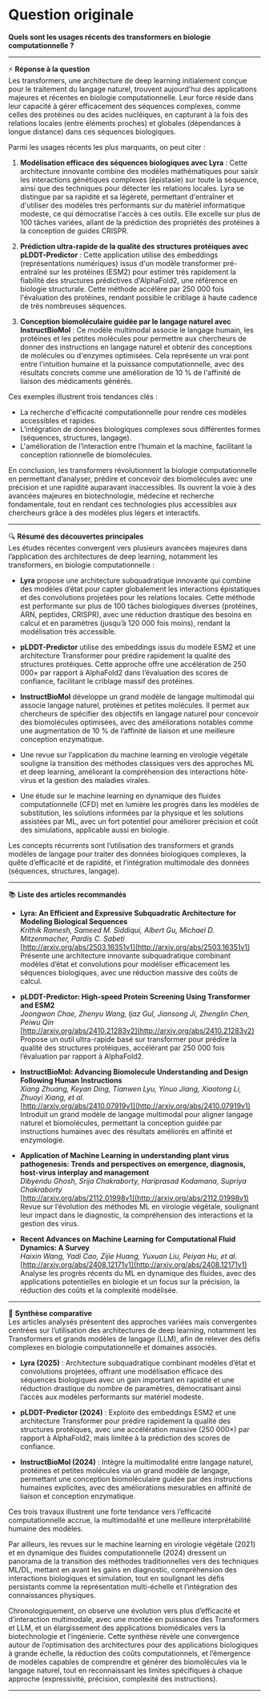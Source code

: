 # Question originale  
**Quels sont les usages récents des transformers en biologie computationnelle ?**

---

⚡ **Réponse à la question**  
Les transformers, une architecture de deep learning initialement conçue pour le traitement du langage naturel, trouvent aujourd'hui des applications majeures et récentes en biologie computationnelle. Leur force réside dans leur capacité à gérer efficacement des séquences complexes, comme celles des protéines ou des acides nucléiques, en capturant à la fois des relations locales (entre éléments proches) et globales (dépendances à longue distance) dans ces séquences biologiques.

Parmi les usages récents les plus marquants, on peut citer :

1. **Modélisation efficace des séquences biologiques avec Lyra** : Cette architecture innovante combine des modèles mathématiques pour saisir les interactions génétiques complexes (épistasie) sur toute la séquence, ainsi que des techniques pour détecter les relations locales. Lyra se distingue par sa rapidité et sa légèreté, permettant d'entraîner et d'utiliser des modèles très performants sur du matériel informatique modeste, ce qui démocratise l'accès à ces outils. Elle excelle sur plus de 100 tâches variées, allant de la prédiction des propriétés des protéines à la conception de guides CRISPR.

2. **Prédiction ultra-rapide de la qualité des structures protéiques avec pLDDT-Predictor** : Cette application utilise des embeddings (représentations numériques) issus d'un modèle transformer pré-entraîné sur les protéines (ESM2) pour estimer très rapidement la fiabilité des structures prédictives d'AlphaFold2, une référence en biologie structurale. Cette méthode accélère par 250 000 fois l'évaluation des protéines, rendant possible le criblage à haute cadence de très nombreuses séquences.

3. **Conception biomoléculaire guidée par le langage naturel avec InstructBioMol** : Ce modèle multimodal associe le langage humain, les protéines et les petites molécules pour permettre aux chercheurs de donner des instructions en langage naturel et obtenir des conceptions de molécules ou d'enzymes optimisées. Cela représente un vrai pont entre l'intuition humaine et la puissance computationnelle, avec des résultats concrets comme une amélioration de 10 % de l'affinité de liaison des médicaments générés.

Ces exemples illustrent trois tendances clés :  
- La recherche d'efficacité computationnelle pour rendre ces modèles accessibles et rapides.  
- L’intégration de données biologiques complexes sous différentes formes (séquences, structures, langage).  
- L'amélioration de l’interaction entre l’humain et la machine, facilitant la conception rationnelle de biomolécules.

En conclusion, les transformers révolutionnent la biologie computationnelle en permettant d’analyser, prédire et concevoir des biomolécules avec une précision et une rapidité auparavant inaccessibles. Ils ouvrent la voie à des avancées majeures en biotechnologie, médecine et recherche fondamentale, tout en rendant ces technologies plus accessibles aux chercheurs grâce à des modèles plus légers et interactifs.

---

🔍 **Résumé des découvertes principales**  
Les études récentes convergent vers plusieurs avancées majeures dans l’application des architectures de deep learning, notamment les transformers, en biologie computationnelle :

- **Lyra** propose une architecture subquadratique innovante qui combine des modèles d’état pour capter globalement les interactions épistatiques et des convolutions projetées pour les relations locales. Cette méthode est performante sur plus de 100 tâches biologiques diverses (protéines, ARN, peptides, CRISPR), avec une réduction drastique des besoins en calcul et en paramètres (jusqu’à 120 000 fois moins), rendant la modélisation très accessible.

- **pLDDT-Predictor** utilise des embeddings issus du modèle ESM2 et une architecture Transformer pour prédire rapidement la qualité des structures protéiques. Cette approche offre une accélération de 250 000× par rapport à AlphaFold2 dans l’évaluation des scores de confiance, facilitant le criblage massif des protéines.

- **InstructBioMol** développe un grand modèle de langage multimodal qui associe langage naturel, protéines et petites molécules. Il permet aux chercheurs de spécifier des objectifs en langage naturel pour concevoir des biomolécules optimisées, avec des améliorations notables comme une augmentation de 10 % de l’affinité de liaison et une meilleure conception enzymatique.

- Une revue sur l’application du machine learning en virologie végétale souligne la transition des méthodes classiques vers des approches ML et deep learning, améliorant la compréhension des interactions hôte-virus et la gestion des maladies virales.

- Une étude sur le machine learning en dynamique des fluides computationnelle (CFD) met en lumière les progrès dans les modèles de substitution, les solutions informées par la physique et les solutions assistées par ML, avec un fort potentiel pour améliorer précision et coût des simulations, applicable aussi en biologie.

Les concepts récurrents sont l’utilisation des transformers et grands modèles de langage pour traiter des données biologiques complexes, la quête d’efficacité et de rapidité, et l’intégration multimodale des données (séquences, structures, langage).

---

📚 **Liste des articles recommandés**

- **Lyra: An Efficient and Expressive Subquadratic Architecture for Modeling Biological Sequences**  
  *Krithik Ramesh, Sameed M. Siddiqui, Albert Gu, Michael D. Mitzenmacher, Pardis C. Sabeti*  
  [http://arxiv.org/abs/2503.16351v1](http://arxiv.org/abs/2503.16351v1)  
  Présente une architecture innovante subquadratique combinant modèles d’état et convolutions pour modéliser efficacement les séquences biologiques, avec une réduction massive des coûts de calcul.

- **pLDDT-Predictor: High-speed Protein Screening Using Transformer and ESM2**  
  *Joongwon Chae, Zhenyu Wang, Ijaz Gul, Jiansong Ji, Zhenglin Chen, Peiwu Qin*  
  [http://arxiv.org/abs/2410.21283v2](http://arxiv.org/abs/2410.21283v2)  
  Propose un outil ultra-rapide basé sur transformer pour prédire la qualité des structures protéiques, accélérant par 250 000 fois l’évaluation par rapport à AlphaFold2.

- **InstructBioMol: Advancing Biomolecule Understanding and Design Following Human Instructions**  
  *Xiang Zhuang, Keyan Ding, Tianwen Lyu, Yinuo Jiang, Xiaotong Li, Zhuoyi Xiang, et al.*  
  [http://arxiv.org/abs/2410.07919v1](http://arxiv.org/abs/2410.07919v1)  
  Introduit un grand modèle de langage multimodal pour aligner langage naturel et biomolécules, permettant la conception guidée par instructions humaines avec des résultats améliorés en affinité et enzymologie.

- **Application of Machine Learning in understanding plant virus pathogenesis: Trends and perspectives on emergence, diagnosis, host-virus interplay and management**  
  *Dibyendu Ghosh, Srija Chakraborty, Hariprasad Kodamana, Supriya Chakraborty*  
  [http://arxiv.org/abs/2112.01998v1](http://arxiv.org/abs/2112.01998v1)  
  Revue sur l’évolution des méthodes ML en virologie végétale, soulignant leur impact dans le diagnostic, la compréhension des interactions et la gestion des virus.

- **Recent Advances on Machine Learning for Computational Fluid Dynamics: A Survey**  
  *Haixin Wang, Yadi Cao, Zijie Huang, Yuxuan Liu, Peiyan Hu, et al.*  
  [http://arxiv.org/abs/2408.12171v1](http://arxiv.org/abs/2408.12171v1)  
  Analyse les progrès récents du ML en dynamique des fluides, avec des applications potentielles en biologie et un focus sur la précision, la réduction des coûts et la complexité modélisée.

---

🧠 **Synthèse comparative**  
Les articles analysés présentent des approches variées mais convergentes centrées sur l’utilisation des architectures de deep learning, notamment les Transformers et grands modèles de langage (LLM), afin de relever des défis complexes en biologie computationnelle et domaines associés. 

- **Lyra (2025)** : Architecture subquadratique combinant modèles d’état et convolutions projetées, offrant une modélisation efficace des séquences biologiques avec un gain important en rapidité et une réduction drastique du nombre de paramètres, démocratisant ainsi l’accès aux modèles performants sur matériel modeste.

- **pLDDT-Predictor (2024)** : Exploite des embeddings ESM2 et une architecture Transformer pour prédire rapidement la qualité des structures protéiques, avec une accélération massive (250 000×) par rapport à AlphaFold2, mais limitée à la prédiction des scores de confiance.

- **InstructBioMol (2024)** : Intègre la multimodalité entre langage naturel, protéines et petites molécules via un grand modèle de langage, permettant une conception biomoléculaire guidée par des instructions humaines explicites, avec des améliorations mesurables en affinité de liaison et conception enzymatique.

Ces trois travaux illustrent une forte tendance vers l’efficacité computationnelle accrue, la multimodalité et une meilleure interprétabilité humaine des modèles.

Par ailleurs, les revues sur le machine learning en virologie végétale (2021) et en dynamique des fluides computationnelle (2024) dressent un panorama de la transition des méthodes traditionnelles vers des techniques ML/DL, mettant en avant les gains en diagnostic, compréhension des interactions biologiques et simulation, tout en soulignant les défis persistants comme la représentation multi-échelle et l’intégration des connaissances physiques.

Chronologiquement, on observe une évolution vers plus d’efficacité et d’interaction multimodale, avec une montée en puissance des Transformers et LLM, et un élargissement des applications biomédicales vers la biotechnologie et l’ingénierie. Cette synthèse révèle une convergence autour de l’optimisation des architectures pour des applications biologiques à grande échelle, la réduction des coûts computationnels, et l’émergence de modèles capables de comprendre et générer des biomolécules via le langage naturel, tout en reconnaissant les limites spécifiques à chaque approche (expressivité, précision, complexité des instructions).

---

